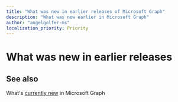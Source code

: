 ```yaml
---
title: "What was new in earlier releases of Microsoft Graph"
description: "What was new earlier in Microsoft Graph"
author: "angelgolfer-ms"
localization_priority: Priority
---
```


# What was new in earlier releases


## See also
What's [currently new](whats-new-overview.md) in Microsoft Graph